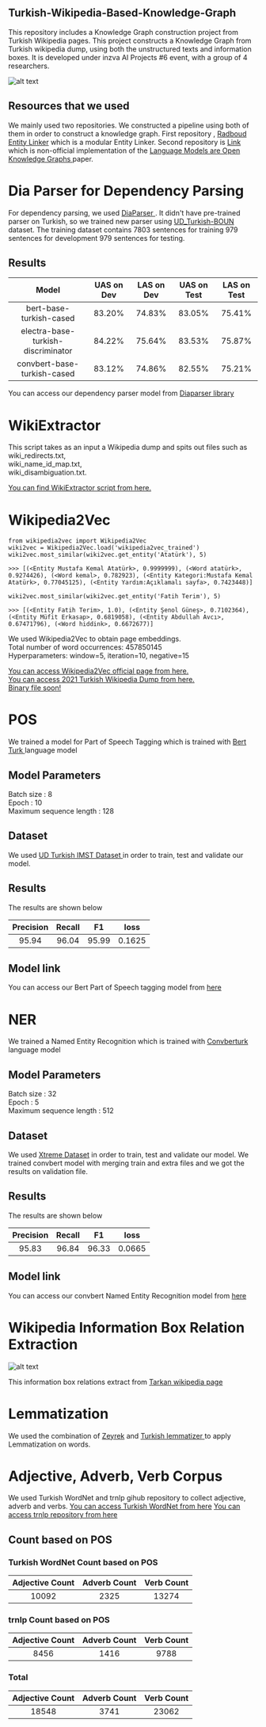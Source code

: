 ## Turkish-Wikipedia-Based-Knowledge-Graph
This repository includes a Knowledge Graph construction project from Turkish Wikipedia pages. This project constructs a Knowledge Graph from Turkish wikipedia dump, using both the unstructured texts and information boxes. It is developed under inzva AI Projects #6 event, with a group of 4 researchers. 

![alt text](https://github.com/okanvk/Turkish-Wikipedia-Based-Knowledge-Graph/blob/main/img/ai6.jpeg?raw=true)

## Resources that we used
We mainly used two repositories. We constructed a pipeline using both of them in order to construct a knowledge graph. First repository , <a href="https://github.com/informagi/REL"> Radboud Entity Linker</a> which is a modular Entity Linker. 
Second repository is  <a href="https://github.com/theblackcat102/language-models-are-knowledge-graphs-pytorch"> Link </a> which is non-official implementation of the <a href="https://github.com/informagi/REL"> Language Models are Open Knowledge Graphs </a> paper.

# Dia Parser for Dependency Parsing
For dependency parsing, we used  <a href="https://github.com/Unipisa/diaparser"> DiaParser </a>. It didn't have pre-trained parser on Turkish, so we trained new parser using <a href="https://github.com/boun-tabi/UD_Turkish-BOUN"> UD_Turkish-BOUN </a> dataset.
The training dataset contains 7803 sentences for training 979 sentences for development 979 sentences for testing.
## Results

|               Model                 |  UAS on Dev    |  LAS on Dev  | UAS on Test | LAS on Test | 
|:-----------------------------------:|:--------------:|:----------:|:-----------:|:-------------:|
| bert-base-turkish-cased             |      83.20%    |   74.83%   |   83.05%    |     75.41%    |
| electra-base-turkish-discriminator  |      84.22%    |   75.64%   |   83.53%    |     75.87%    |
| convbert-base-turkish-cased         |      83.12%    |   74.86%   |   82.55%    |     75.21%    |

You can access our dependency parser model from <a href="https://github.com/Unipisa/diaparser">Diaparser library</a>


# WikiExtractor
This script takes as an input a Wikipedia dump and spits out files such as \
wiki_redirects.txt, \
wiki_name_id_map.txt, \
wiki_disambiguation.txt. 

<a href="https://github.com/informagi/REL/blob/master/scripts/WikiExtractor.py">You can find WikiExtractor script from here.</a>

# Wikipedia2Vec

```
from wikipedia2vec import Wikipedia2Vec
wiki2vec = Wikipedia2Vec.load('wikipedia2vec_trained')
wiki2vec.most_similar(wiki2vec.get_entity('Atatürk'), 5)

>>> [(<Entity Mustafa Kemal Atatürk>, 0.9999999), (<Word atatürk>, 0.9274426), (<Word kemal>, 0.782923), (<Entity Kategori:Mustafa Kemal Atatürk>, 0.77045125), (<Entity Yardım:Açıklamalı sayfa>, 0.7423448)]

```

```
wiki2vec.most_similar(wiki2vec.get_entity('Fatih Terim'), 5)

>>> [(<Entity Fatih Terim>, 1.0), (<Entity Şenol Güneş>, 0.7102364), (<Entity Müfit Erkasap>, 0.6819058), (<Entity Abdullah Avcı>, 0.67471796), (<Word hiddink>, 0.6672677)]

```
We used Wikipedia2Vec to obtain page embeddings. \
Total number of word occurrences: 457850145 \
Hyperparameters: window=5, iteration=10, negative=15 

<a href="https://wikipedia2vec.github.io/wikipedia2vec/pretrained/">You can access Wikipedia2Vec official page from here.</a> \
<a href="https://dumps.wikimedia.org/trwiki/20210220/">You can access 2021 Turkish Wikipedia Dump from here.</a> \
<a href="/">Binary file soon!</a> 

# POS
We trained a model for Part of Speech Tagging which is trained with <a href="https://huggingface.co/dbmdz/bert-base-turkish-128k-cased"> Bert Turk </a> language model

## Model Parameters
Batch size : 8 \
Epoch : 10 \
Maximum sequence length : 128

## Dataset
We used <a href="https://github.com/UniversalDependencies/UD_Turkish-IMST"> UD Turkish IMST Dataset </a> in order to train, test and validate our model.

## Results
The results are shown below

|  Precision |  Recall  | F1 | loss |
|:-----------------:|:--------------:|:----------:|:----------:|
|     95.94         |      96.04      |    95.99   |   0.1625


## Model link
You can access our Bert Part of Speech tagging model from <a href="https://huggingface.co/mustafabaris/tr_kg_pos_conllu_bert"> here </a>

# NER
We trained a Named Entity Recognition which is trained with <a href="https://huggingface.co/dbmdz/convbert-base-turkish-cased"> Convberturk </a> language model

## Model Parameters
Batch size : 32 \
Epoch : 5 \
Maximum sequence length : 512

## Dataset
We used <a href="https://arxiv.org/abs/2003.11080"> Xtreme Dataset</a> in order to train, test and validate our model.
We trained convbert model with merging train and extra files and we got the results on validation file. 

## Results
The results are shown below

|  Precision |  Recall  | F1 | loss |
|:-----------------:|:--------------:|:----------:|:----------:|
|     95.83         |      96.84      |    96.33   |   0.0665


## Model link
You can access our convbert Named Entity Recognition model from <a href="https://huggingface.co/Alaeddin/convbert-base-turkish-ner-cased"> here </a>

# Wikipedia Information Box Relation Extraction

![alt text](https://github.com/okanvk/Turkish-Wikipedia-Based-Knowledge-Graph/blob/main/img/tarkan.jpeg?raw=true)

This information box relations extract from <a href="https://tr.wikipedia.org/wiki/Tarkan"> Tarkan wikipedia page </a> 



# Lemmatization
We used the combination of <a href="https://github.com/obulat/zeyrek/">Zeyrek</a>  and <a href="https://github.com/akoksal/Turkish-Lemmatizer">Turkish lemmatizer </a> to apply Lemmatization on words.


# Adjective, Adverb, Verb Corpus
We used Turkish WordNet and trnlp gihub repository to collect adjective, adverb and verbs.
<a href="https://github.com/StarlangSoftware/TurkishWordNet">You can access Turkish WordNet from here</a>
<a href="https://github.com/StarlangSoftware/TurkishWordNet">You can access trnlp repository from here</a>


## Count based on POS

### Turkish WordNet Count based on POS

|  Adjective Count  |  Adverb Count  | Verb Count | 
|:-----------------:|:--------------:|:----------:|
|     10092         |      2325      |    13274   |   

### trnlp Count based on POS

|  Adjective Count  |  Adverb Count  | Verb Count | 
|:-----------------:|:--------------:|:----------:|
|     8456          |      1416      |    9788    |   


### Total 

|  Adjective Count  |  Adverb Count  | Verb Count | 
|:-----------------:|:--------------:|:----------:|
|     18548         |      3741      |    23062   |   
